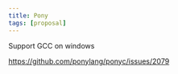 ```yaml
---
title: Pony
tags: [proposal]
---
```


Support GCC on windows

<https://github.com/ponylang/ponyc/issues/2079>
